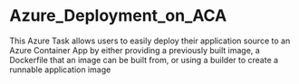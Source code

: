# Azure_Deployment_on_ACA
This Azure Task allows users to easily deploy their application source to an Azure Container App by either providing a previously built image, a Dockerfile that an image can be built from, or using a builder to create a runnable application image 
